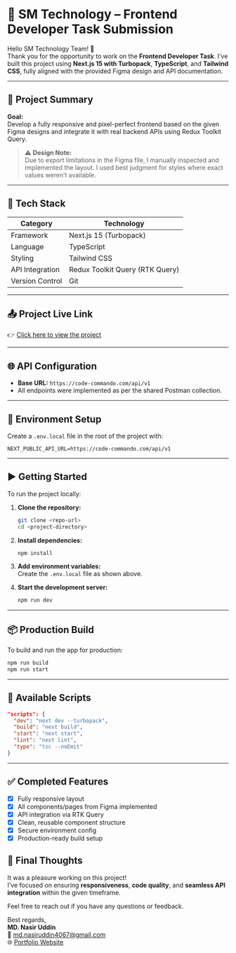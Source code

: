 # 🚀 SM Technology – Frontend Developer Task Submission

Hello SM Technology Team! 👋  
Thank you for the opportunity to work on the **Frontend Developer Task**. I’ve built this project using **Next.js 15 with Turbopack**, **TypeScript**, and **Tailwind CSS**, fully aligned with the provided Figma design and API documentation.

---

## 📁 Project Summary

**Goal:**  
Develop a fully responsive and pixel-perfect frontend based on the given Figma designs and integrate it with real backend APIs using Redux Toolkit Query.

> ⚠️ **Design Note:**  
> Due to export limitations in the Figma file, I manually inspected and implemented the layout. I used best judgment for styles where exact values weren’t available.

---

## 🧰 Tech Stack

| Category        | Technology                      |
| --------------- | ------------------------------- |
| Framework       | Next.js 15 (Turbopack)          |
| Language        | TypeScript                      |
| Styling         | Tailwind CSS                    |
| API Integration | Redux Toolkit Query (RTK Query) |
| Version Control | Git                             |

---

## 📤 Project Live Link

👉 [Click here to view the project](https://fresh-harvest-ten.vercel.app/)

---

## 🌐 API Configuration

- **Base URL:** `https://code-commando.com/api/v1`
- All endpoints were implemented as per the shared Postman collection.

---

## 🔐 Environment Setup

Create a `.env.local` file in the root of the project with:

```env
NEXT_PUBLIC_API_URL=https://code-commando.com/api/v1
```

---

## ▶️ Getting Started

To run the project locally:

1. **Clone the repository:**

   ```bash
   git clone <repo-url>
   cd <project-directory>
   ```

2. **Install dependencies:**

   ```bash
   npm install
   ```

3. **Add environment variables:**  
   Create the `.env.local` file as shown above.

4. **Start the development server:**

   ```bash
   npm run dev
   ```

---

## 📦 Production Build

To build and run the app for production:

```bash
npm run build
npm run start
```

---

## 🧾 Available Scripts

```json
"scripts": {
  "dev": "next dev --turbopack",
  "build": "next build",
  "start": "next start",
  "lint": "next lint",
  "type": "tsc --noEmit"
}
```

---

## ✅ Completed Features

- [x] Fully responsive layout
- [x] All components/pages from Figma implemented
- [x] API integration via RTK Query
- [x] Clean, reusable component structure
- [x] Secure environment config
- [x] Production-ready build setup

## 🙏 Final Thoughts

It was a pleasure working on this project!  
I’ve focused on ensuring **responsiveness**, **code quality**, and **seamless API integration** within the given timeframe.

Feel free to reach out if you have any questions or feedback.

Best regards,  
**MD. Nasir Uddin**  
📧 [md.nasiruddin4067@gmail.com](mailto:md.nasiruddin4067@gmail.com)  
🌐 [Portfolio Website](https://nasir-portfolio.netlify.app/)
